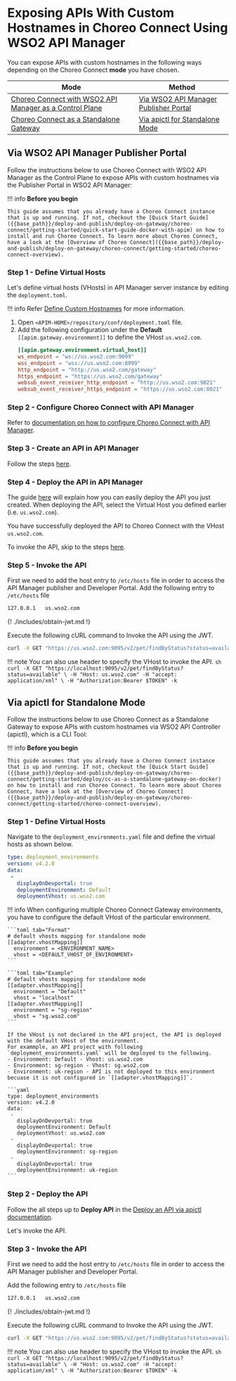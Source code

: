 # Exposing APIs With Custom Hostnames in Choreo Connect Using WSO2 API Manager

You can expose APIs with custom hostnames in the following ways depending on the Choreo Connect **mode** you have chosen.


|**Mode**         | **Method**    |
|--------------|-----------|
|[Choreo Connect with WSO2 API Manager as a Control Plane]({{base_path}}/deploy-and-publish/deploy-on-gateway/choreo-connect/concepts/apim-as-control-plane/)   | [Via WSO2 API Manager Publisher Portal](#via-wso2-api-manager-publisher-portal)  |
|[Choreo Connect as a Standalone Gateway]({{base_path}}/deploy-and-publish/deploy-on-gateway/choreo-connect/concepts/as-a-standalone-gateway/)  |[Via apictl for Standalone Mode](#via-apictl-for-standalone-mode) |

## Via WSO2 API Manager Publisher Portal

Follow the instructions below to use Choreo Connect with WSO2 API Manager as the Control Plane to expose APIs with custom hostnames via the Publisher Portal in WSO2 API Manager:

!!! info
    **Before you begin**

    This guide assumes that you already have a Choreo Connect instance that is up and running. If not, checkout the [Quick Start Guide]({{base_path}}/deploy-and-publish/deploy-on-gateway/choreo-connect/getting-started/quick-start-guide-docker-with-apim) on how to install and run Choreo Connect. To learn more about Choreo Connect, have a look at the [Overview of Choreo Connect]({{base_path}}/deploy-and-publish/deploy-on-gateway/choreo-connect/getting-started/choreo-connect-overview).

### Step 1 - Define Virtual Hosts

Let's define virtual hosts (VHosts) in API Manager server instance by editing the `deployment.toml`.

!!! info
    Refer [Define Custom Hostnames]({{base_path}}/deploy-and-publish/deploy-on-gateway/deploy-api/exposing-apis-via-custom-hostnames/#step-1-define-the-custom-hostnames)
    for more information.

1. Open `<APIM-HOME>/repository/conf/deployment.toml` file.
2. Add the following configuration under the **Default** `[[apim.gateway.environment]]` to define the VHost `us.wso2.com`.
    ```toml
    [[apim.gateway.environment.virtual_host]]
    ws_endpoint = "ws://us.wso2.com:9099"
    wss_endpoint = "wss://us.wso2.com:8099"
    http_endpoint = "http://us.wso2.com/gateway"
    https_endpoint = "https://us.wso2.com/gateway"
    websub_event_receiver_http_endpoint = "http://us.wso2.com:9021"
    websub_event_receiver_https_endpoint = "https://us.wso2.com:8021"
    ``` 
### Step 2 - Configure Choreo Connect with API Manager

Refer to [documentation on how to configure Choreo Connect with API Manager]({{base_path}}/deploy-and-publish/deploy-on-gateway/choreo-connect/getting-started/deploy/cc-on-docker-with-apim-as-control-plane).

### Step 3 - Create an API in API Manager

Follow the steps [here]({{base_path}}/design/create-api/create-rest-api/create-a-rest-api-from-an-openapi-definition/).

### Step 4 - Deploy the API in API Manager

The guide [here]({{base_path}}/deploy-and-publish/deploy-on-gateway/deploy-api/deploy-an-api) will explain how you can easily deploy the API you just created.
When deploying the API, select the Virtual Host you defined earlier (i.e. `us.wso2.com`).

You have successfully deployed the API to Choreo Connect with the VHost `us.wso2.com`.

To invoke the API, skip to the steps [here](#invoke-the-api).

### Step 5 - Invoke the API

First we need to add the host entry to `/etc/hosts` file in order to access the API Manager publisher and Developer Portal.
Add the following entry to `/etc/hosts` file

```sh
127.0.0.1   us.wso2.com
```

{! ./includes/obtain-jwt.md !}

Execute the following cURL command to Invoke the API using the JWT.

```sh
curl -X GET "https://us.wso2.com:9095/v2/pet/findByStatus?status=available" -H "accept: application/xml" -H "Authorization:Bearer $TOKEN" -k
```

!!! note
    You can also use header to specify the VHost to invoke the API.
    ```sh
    curl -X GET "https://localhost:9095/v2/pet/findByStatus?status=available" \
        -H "Host: us.wso2.com"
        -H "accept: application/xml" \
        -H "Authorization:Bearer $TOKEN" -k
    ```

## Via apictl for Standalone Mode

Follow the instructions below to use Choreo Connect as a Standalone Gateway to expose APIs with custom hostnames via WSO2 API Controller (apictl), which is a CLI Tool:

!!! info
    **Before you begin**

    This guide assumes that you already have a Choreo Connect instance that is up and running. If not, checkout the [Quick Start Guide]({{base_path}}/deploy-and-publish/deploy-on-gateway/choreo-connect/getting-started/deploy/cc-as-a-standalone-gateway-on-docker) on how to install and run Choreo Connect. To learn more about Choreo Connect, have a look at the [Overview of Choreo Connect]({{base_path}}/deploy-and-publish/deploy-on-gateway/choreo-connect/getting-started/choreo-connect-overview).

### Step 1 - Define Virtual Hosts

Navigate to the `deployment_environments.yaml` file and define the virtual hosts as shown below.

```yaml
type: deployment_environments
version: v4.2.0
data:
 -
   displayOnDevportal: true
   deploymentEnvironment: Default
   deploymentVhost: us.wso2.com
```

!!! info
    When configuring multiple Choreo Connect Gateway environments, you have to configure the default VHost of the particular environment.
    
    ```toml tab="Format"
    # default vhosts mapping for standalone mode
    [[adapter.vhostMapping]]
      environment = <ENVIRONMENT_NAME>
      vhost = <DEFAULT_VHOST_OF_ENVIRONMENT>
    ```
    
    ```toml tab="Example"
    # default vhosts mapping for standalone mode
    [[adapter.vhostMapping]]
      environment = "Default"
      vhost = "localhost"
    [[adapter.vhostMapping]]
      environment = "sg-region"
      vhost = "sg.wso2.com"
    ```
    
    If the VHost is not declared in the API project, the API is deployed with the default VHost of the environment.
    For exammple, an API project with following `deployment_environments.yaml` will be deployed to the following.
    - Environment: Default - Vhost: us.wso2.com
    - Environment: sg-region - Vhost: sg.wso2.com
    - Environment: uk-region - API is not deployed to this environment becuase it is not configured in `[[adapter.vhostMapping]]`.
    
    ```yaml
    type: deployment_environments
    version: v4.2.0
    data:
     -
       displayOnDevportal: true
       deploymentEnvironment: Default
       deploymentVhost: us.wso2.com
     -
       displayOnDevportal: true
       deploymentEnvironment: sg-region
     -
       displayOnDevportal: true
       deploymentEnvironment: uk-region
    ```

### Step 2 - Deploy the API

Follow the all steps up to **Deploy API** in the [Deploy an API via apictl documentation]({{base_path}}/deploy-and-publish/deploy-on-gateway/choreo-connect/deploy-api/deploy-rest-api-in-choreo-connect/#choreo-connect-as-a-standalone-gateway).

Let's invoke the API.

### Step 3 - Invoke the API

First we need to add the host entry to `/etc/hosts` file in order to access the API Manager publisher and Developer Portal.

Add the following entry to `/etc/hosts` file

```sh
127.0.0.1   us.wso2.com
```

{! ./includes/obtain-jwt.md !}

Execute the following cURL command to Invoke the API using the JWT.

```sh
curl -X GET "https://us.wso2.com:9095/v2/pet/findByStatus?status=available" -H "accept: application/xml" -H "Authorization:Bearer $TOKEN" -k
```

!!! note
    You can also use header to specify the VHost to invoke the API.
    ```sh
    curl -X GET "https://localhost:9095/v2/pet/findByStatus?status=available" \
        -H "Host: us.wso2.com"
        -H "accept: application/xml" \
        -H "Authorization:Bearer $TOKEN" -k
    ```
